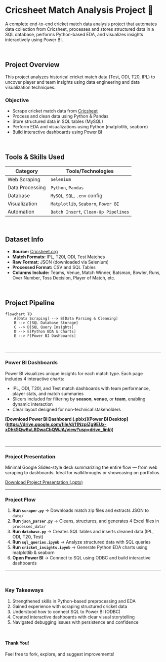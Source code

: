 # Cricsheet Match Analysis Project 🏏

A complete end-to-end cricket match data analysis project that automates data collection from Cricsheet, processes and stores structured data in a SQL database, performs Python-based EDA, and visualizes insights interactively using Power BI.

<br>

## Project Overview

This project analyzes historical cricket match data (Test, ODI, T20, IPL) to uncover player and team insights using data engineering and data visualization techniques.

### Objective

- Scrape cricket match data from [Cricsheet](https://cricsheet.org/)
- Process and clean data using Python & Pandas
- Store structured data in SQL tables (MySQL)
- Perform EDA and visualizations using Python (matplotlib, seaborn)
- Build interactive dashboards using Power BI

<br>

## Tools & Skills Used

| Category         | Tools/Technologies            |
|------------------|-------------------------------|
| Web Scraping     | `Selenium`                    |
| Data Processing  | `Python`, `Pandas`            |
| Database         | `MySQL`, `SQL`, `.env` config |
| Visualization    | `Matplotlib`, `Seaborn`, `Power BI` |
| Automation       | `Batch Insert`, `Clean-Up Pipelines` |

<br>

## Dataset Info

- **Source:** [Cricsheet.org](https://cricsheet.org/)
- **Match Formats:** IPL, T20I, ODI, Test Matches
- **Raw Format:** JSON (downloaded via Selenium)
- **Processed Format:** CSV and SQL Tables
- **Columns Include:** Teams, Venue, Match Winner, Batsman, Bowler, Runs, Over Number, Toss Decision, Player of Match, etc.

<br>

## Project Pipeline

```mermaid
flowchart TD
    A[Data Scraping] --> B[Data Parsing & Cleaning]
    B --> C[SQL Database Storage]
    C --> D[SQL Query Insights]
    D --> E[Python EDA & Charts]
    E --> F[Power BI Dashboards]

```


<br>

---

### Power BI Dashboards

Power BI visualizes unique insights for each match type. Each page includes 4 interactive charts:

- IPL, ODI, T20I, and Test match dashboards with team performance, player stats, and match summaries  
- Slicers included for filtering by **season**, **venue**, or **team**, enabling dynamic interaction  
- Clear layout designed for non-technical stakeholders  

**[Download Power BI Dashboard (.pbix)](Power BI Desktop](https://drive.google.com/file/d/11NzplZg9EUx-xDhk5Qw6uL8DwaCbQWJA/view?usp=drive_link))**  

<br>

---

### Project Presentation

Minimal Google Slides-style deck summarizing the entire flow — from web scraping to dashboards. Ideal for walkthroughs or showcasing on portfolios.

[Download Project Presentation (.pptx)](https://docs.google.com/presentation/d/1a-E5x1QTZUsOZ1qCX8PWXXu8oS2U7Obc/edit?usp=sharing&ouid=100203989646111117568&rtpof=true&sd=true)

---

### Project Flow  

1. **Run `scraper.py`** → Downloads match zip files and extracts JSON to `data/`  
2. **Run `json_parser.py`** → Cleans, structures, and generates 4 Excel files in `processed_data/`  
3. **Run `database.py`** → Creates SQL tables and inserts cleaned data (IPL, ODI, T20, Test)  
4. **Run `sql_queries.ipynb`** → Analyze structured data with SQL queries  
5. **Run `cricket_insights.ipynb`** → Generate Python EDA charts using matplotlib & seaborn  
6. **Open Power BI** → Connect to SQL using ODBC and build interactive dashboards  

---
<br>

### Key Takeaways

1. Strengthened skills in Python-based preprocessing and EDA
2. Gained experience with scraping structured cricket data
3. Understood how to connect SQL to Power BI (ODBC)
4. Created interactive dashboards with clear visual storytelling
5. Navigated debugging issues with persistence and confidence

<br>

#### Thank You!
Feel free to fork, explore, and suggest improvements!
